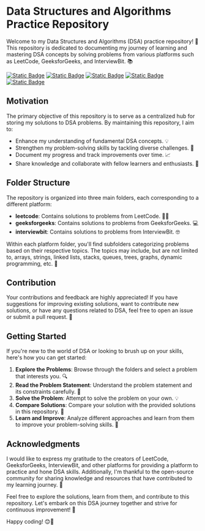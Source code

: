 # Data Structures and Algorithms Practice Repository

Welcome to my Data Structures and Algorithms (DSA) practice repository! 🎉 This repository is dedicated to documenting my journey of learning and mastering DSA concepts by solving problems from various platforms such as LeetCode, GeeksforGeeks, and InterviewBit. 📚

[![Static Badge](https://img.shields.io/badge/LeetCode-%23ffb51e?style=for-the-badge&logo=leetcode&labelColor=black)](https://leetcode.com/ahmad9059/)
[![Static Badge](https://img.shields.io/badge/GeeksforGeeks-%232f8d46?style=for-the-badge&logo=geeksforgeeks&labelColor=white)](https://auth.geeksforgeeks.org/user/ahmadhasvau7)
[![Static Badge](https://img.shields.io/badge/HackerRank-%2332c766?style=for-the-badge&logo=hackerrank&labelColor=%231c212b)](https://www.hackerrank.com/profile/ahmadhassan9059)
[![Static Badge](https://img.shields.io/badge/codeforces-%231c97d3?style=for-the-badge&logo=codeforces&logoColor=%23b31f25&labelColor=%23fad262)](https://codeforces.com/profile/ahmad9059)
[![Static Badge](https://img.shields.io/badge/DevPost%20Profile-%233acce6?style=for-the-badge&logo=devpost&labelColor=%23003e54)](https://devpost.com/ahmad9059)

## Motivation

The primary objective of this repository is to serve as a centralized hub for storing my solutions to DSA problems. By maintaining this repository, I aim to:

- Enhance my understanding of fundamental DSA concepts. 💡
- Strengthen my problem-solving skills by tackling diverse challenges. 💪
- Document my progress and track improvements over time. 📈
- Share knowledge and collaborate with fellow learners and enthusiasts. 👥

## Folder Structure

The repository is organized into three main folders, each corresponding to a different platform:

- **leetcode**: Contains solutions to problems from LeetCode. 🏋️‍♂️
- **geeksforgeeks**: Contains solutions to problems from GeeksforGeeks. 💻
- **interviewbit**: Contains solutions to problems from InterviewBit. 🤓

Within each platform folder, you'll find subfolders categorizing problems based on their respective topics. The topics may include, but are not limited to, arrays, strings, linked lists, stacks, queues, trees, graphs, dynamic programming, etc. 📂

## Contribution

Your contributions and feedback are highly appreciated! If you have suggestions for improving existing solutions, want to contribute new solutions, or have any questions related to DSA, feel free to open an issue or submit a pull request. 🚀

## Getting Started

If you're new to the world of DSA or looking to brush up on your skills, here's how you can get started:

1. **Explore the Problems**: Browse through the folders and select a problem that interests you. 🔍
2. **Read the Problem Statement**: Understand the problem statement and its constraints carefully. 📖
3. **Solve the Problem**: Attempt to solve the problem on your own. 💡
4. **Compare Solutions**: Compare your solution with the provided solutions in this repository. 🧐
5. **Learn and Improve**: Analyze different approaches and learn from them to improve your problem-solving skills. 🌟

## Acknowledgments

I would like to express my gratitude to the creators of LeetCode, GeeksforGeeks, InterviewBit, and other platforms for providing a platform to practice and hone DSA skills. Additionally, I'm thankful to the open-source community for sharing knowledge and resources that have contributed to my learning journey. 🙏

Feel free to explore the solutions, learn from them, and contribute to this repository. Let's embark on this DSA journey together and strive for continuous improvement! 🚀

Happy coding! 😊🎉
